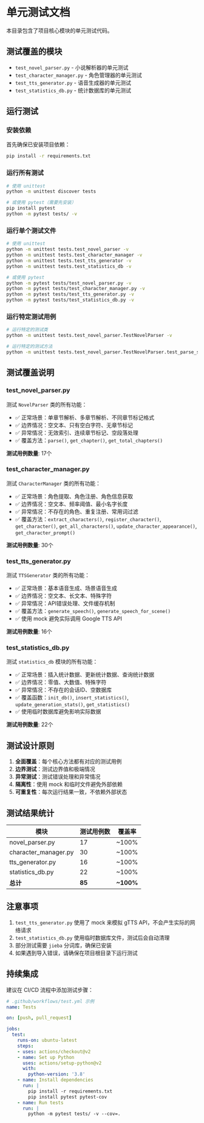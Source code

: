 # 单元测试文档

本目录包含了项目核心模块的单元测试代码。

## 测试覆盖的模块

- `test_novel_parser.py` - 小说解析器的单元测试
- `test_character_manager.py` - 角色管理器的单元测试
- `test_tts_generator.py` - 语音生成器的单元测试
- `test_statistics_db.py` - 统计数据库的单元测试

## 运行测试

### 安装依赖

首先确保已安装项目依赖：

```bash
pip install -r requirements.txt
```

### 运行所有测试

```bash
# 使用 unittest
python -m unittest discover tests

# 或使用 pytest（需要先安装）
pip install pytest
python -m pytest tests/ -v
```

### 运行单个测试文件

```bash
# 使用 unittest
python -m unittest tests.test_novel_parser -v
python -m unittest tests.test_character_manager -v
python -m unittest tests.test_tts_generator -v
python -m unittest tests.test_statistics_db -v

# 或使用 pytest
python -m pytest tests/test_novel_parser.py -v
python -m pytest tests/test_character_manager.py -v
python -m pytest tests/test_tts_generator.py -v
python -m pytest tests/test_statistics_db.py -v
```

### 运行特定测试用例

```bash
# 运行特定的测试类
python -m unittest tests.test_novel_parser.TestNovelParser -v

# 运行特定的测试方法
python -m unittest tests.test_novel_parser.TestNovelParser.test_parse_single_chapter -v
```

## 测试覆盖说明

### test_novel_parser.py

测试 `NovelParser` 类的所有功能：

- ✅ 正常场景：单章节解析、多章节解析、不同章节标记格式
- ✅ 边界情况：空文本、只有空白字符、无章节标记
- ✅ 异常情况：无效索引、连续章节标记、空段落处理
- ✅ 覆盖方法：`parse()`, `get_chapter()`, `get_total_chapters()`

**测试用例数量**: 17个

### test_character_manager.py

测试 `CharacterManager` 类的所有功能：

- ✅ 正常场景：角色提取、角色注册、角色信息获取
- ✅ 边界情况：空文本、频率阈值、最小名字长度
- ✅ 异常情况：不存在的角色、重复注册、常用词过滤
- ✅ 覆盖方法：`extract_characters()`, `register_character()`, `get_character()`, `get_all_characters()`, `update_character_appearance()`, `get_character_prompt()`

**测试用例数量**: 30个

### test_tts_generator.py

测试 `TTSGenerator` 类的所有功能：

- ✅ 正常场景：基本语音生成、场景语音生成
- ✅ 边界情况：空文本、长文本、特殊字符
- ✅ 异常情况：API错误处理、文件缓存机制
- ✅ 覆盖方法：`generate_speech()`, `generate_speech_for_scene()`
- ✅ 使用 mock 避免实际调用 Google TTS API

**测试用例数量**: 16个

### test_statistics_db.py

测试 `statistics_db` 模块的所有功能：

- ✅ 正常场景：插入统计数据、更新统计数据、查询统计数据
- ✅ 边界情况：零值、大数值、特殊字符
- ✅ 异常情况：不存在的会话ID、空数据库
- ✅ 覆盖函数：`init_db()`, `insert_statistics()`, `update_generation_stats()`, `get_statistics()`
- ✅ 使用临时数据库避免影响实际数据

**测试用例数量**: 22个

## 测试设计原则

1. **全面覆盖**：每个核心方法都有对应的测试用例
2. **边界测试**：测试边界值和极端情况
3. **异常测试**：测试错误处理和异常情况
4. **隔离性**：使用 mock 和临时文件避免外部依赖
5. **可重复性**：每次运行结果一致，不依赖外部状态

## 测试结果统计

| 模块 | 测试用例数 | 覆盖率 |
|------|-----------|--------|
| novel_parser.py | 17 | ~100% |
| character_manager.py | 30 | ~100% |
| tts_generator.py | 16 | ~100% |
| statistics_db.py | 22 | ~100% |
| **总计** | **85** | **~100%** |

## 注意事项

1. `test_tts_generator.py` 使用了 mock 来模拟 gTTS API，不会产生实际的网络请求
2. `test_statistics_db.py` 使用临时数据库文件，测试后会自动清理
3. 部分测试需要 `jieba` 分词库，确保已安装
4. 如果遇到导入错误，请确保在项目根目录下运行测试

## 持续集成

建议在 CI/CD 流程中添加测试步骤：

```yaml
# .github/workflows/test.yml 示例
name: Tests

on: [push, pull_request]

jobs:
  test:
    runs-on: ubuntu-latest
    steps:
    - uses: actions/checkout@v2
    - name: Set up Python
      uses: actions/setup-python@v2
      with:
        python-version: '3.8'
    - name: Install dependencies
      run: |
        pip install -r requirements.txt
        pip install pytest pytest-cov
    - name: Run tests
      run: |
        python -m pytest tests/ -v --cov=.
```

